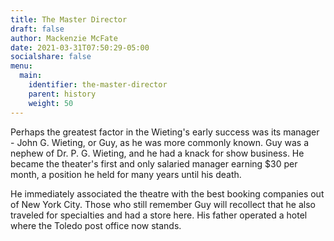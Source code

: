 ```yaml
---
title: The Master Director
draft: false
author: Mackenzie McFate
date: 2021-03-31T07:50:29-05:00
socialshare: false
menu: 
  main:
    identifier: the-master-director
    parent: history
    weight: 50
---
```


Perhaps the greatest factor in the Wieting's early success was its manager - John G. Wieting, or Guy, as he was more commonly known. Guy was a nephew of Dr. P. G. Wieting, and he had a knack for show business. He became the theater's first and only salaried manager earning $30 per month, a position he held for many years until his death.

He immediately associated the theatre with the best booking companies out of New York City. Those who still remember Guy will recollect that he also traveled for specialties and had a store here. His father operated a hotel where the Toledo post office now stands.
